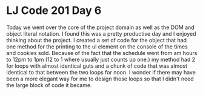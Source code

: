 # LJ Code 201 Day 6

Today we went over the core of the project domain as well as the DOM and object literal notation.
I found this was a pretty productive day and I enjoyed thinking about the project. I created a
set of code for the object that had one method for the printing to the ul element on the console of
the times and cookies sold. Because of the fact that the schedule went from am hours to 12pm to 1pm
(12 to 1 where usually just counts up one.) my method had 2 for loops with almost identical guts
and a chunk of code that was almost identical to that between the two loops for noon. I wonder if
there may have been a more elegant way for me to design those loops so that I didn't need the
large block of code it became.
